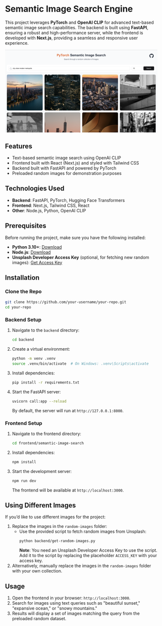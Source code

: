 # Semantic Image Search Engine

This project leverages **PyTorch** and **OpenAI CLIP** for advanced text-based semantic image search capabilities. The backend is built using **FastAPI**, ensuring a robust and high-performance server, while the frontend is developed with **Next.js**, providing a seamless and responsive user experience.

![Demo](demo.png)

## Features

- Text-based semantic image search using OpenAI CLIP
- Frontend built with React (Next.js) and styled with Tailwind CSS
- Backend built with FastAPI and powered by PyTorch
- Preloaded random images for demonstration purposes

## Technologies Used

- **Backend**: FastAPI, PyTorch, Hugging Face Transformers
- **Frontend**: Next.js, Tailwind CSS, React
- **Other**: Node.js, Python, OpenAI CLIP

## Prerequisites

Before running the project, make sure you have the following installed:

- **Python 3.10+**: [Download](https://www.python.org/downloads/)
- **Node.js**: [Download](https://nodejs.org/)
- **Unsplash Developer Access Key** (optional, for fetching new random images): [Get Access Key](https://unsplash.com/developers)

## Installation

### Clone the Repo

```bash
git clone https://github.com/your-username/your-repo.git
cd your-repo
```

### Backend Setup

1. Navigate to the `backend` directory:
   ```bash
   cd backend
   ```
2. Create a virtual environment:
   ```bash
   python -m venv .venv
   source .venv/bin/activate  # On Windows: .venv\Scripts\activate
   ```
3. Install dependencies:
   ```bash
   pip install -r requirements.txt
   ```
4. Start the FastAPI server:
   ```bash
   uvicorn call:app --reload
   ```
   By default, the server will run at `http://127.0.0.1:8000`.

### Frontend Setup

1.  Navigate to the frontend directory:
    ```bash
    cd frontend/semantic-image-search
    ```
2.  Install dependencies:
    ```bash
    npm install
    ```
3.  Start the development server:
    ```bash
    npm run dev
    ```
    The frontend will be available at `http://localhost:3000`.

## Using Different Images

If you’d like to use different images for the project:

1.  Replace the images in the `random-images` folder:
    - Use the provided script to fetch random images from Unsplash:
      ```bash
      python backend/get-random-images.py
      ```
      **Note**: You need an Unsplash Developer Access Key to use the script. Add it to the script by replacing the placeholder `ACCESS_KEY` with your access key.
2.  Alternatively, manually replace the images in the `random-images` folder with your own collection.

## Usage

1.  Open the frontend in your browser: `http://localhost:3000`.
2.  Search for images using text queries such as "beautiful sunset," "expansive ocean," or "snowy mountains."
3.  Results will display a set of images matching the query from the preloaded random dataset.
